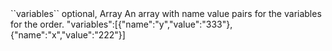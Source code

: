 <tr><td>``variables``</td>
	
<td>optional, Array</td>
<td> 
An array with name value pairs for the variables for the order. 	
<td>"variables":[{"name":"y","value":"333"},{"name":"x","value":"222"}]</td>
	
<td></td>
	
</tr>
